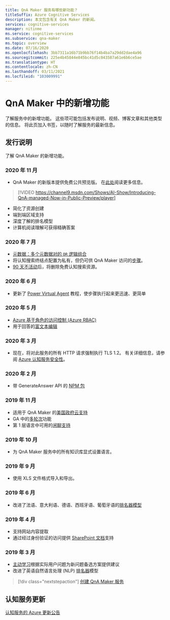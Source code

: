 ```yaml
---
title: QnA Maker 服务有哪些新功能？
titleSuffix: Azure Cognitive Services
description: 本文包含有关 QnA Maker 的新闻。
services: cognitive-services
manager: nitinme
ms.service: cognitive-services
ms.subservice: qna-maker
ms.topic: overview
ms.date: 07/16/2020
ms.openlocfilehash: 3bb7311a16b71b9bb76f14b4ba7a29dd2dae4a96
ms.sourcegitcommit: 225e4b45844e845bc41d5c043587a61e6b6ce5ae
ms.translationtype: HT
ms.contentlocale: zh-CN
ms.lasthandoff: 03/11/2021
ms.locfileid: "103009991"
---
```

# <a name="whats-new-in-qna-maker"></a>QnA Maker 中的新增功能

了解服务中的新增功能。 这些项可能包括发布说明、视频、博客文章和其他类型的信息。 将此页加入书签，以随时了解服务的最新信息。

## <a name="release-notes"></a>发行说明

了解 QnA Maker 的新增功能。

### <a name="november-2020"></a>2020 年 11 月

* QnA Maker 的新版本提供免费公共预览版。 在[此处](https://techcommunity.microsoft.com/t5/azure-ai/introducing-qna-maker-managed-now-in-public-preview/ba-p/1845575)阅读更多信息。

> [!VIDEO https://channel9.msdn.com/Shows/AI-Show/Introducing-QnA-managed-Now-in-Public-Preview/player]
* 简化了资源创建
* 端到端区域支持
* 深度了解的排名模型
* 计算机阅读理解可获得精确答案
  
### <a name="july-2020"></a>2020 年 7 月

* [元数据：多个元数据对的 `OR` 逻辑组合](how-to/query-knowledge-base-with-metadata.md#logical-or-using-strictfilterscompoundoperationtype-property)
* 将认知搜索终结点配置为私有，但仍可供 QnA Maker 访问的[步骤](how-to/network-isolation.md)。
* [90 天不活动](how-to/set-up-qnamaker-service-azure.md#inactivity-policy-for-free-search-resources)后，将删除免费认知搜索资源。

### <a name="june-2020"></a>2020 年 6 月

* 更新了 [Power Virtual Agent](tutorials/integrate-with-power-virtual-assistant-fallback-topic.md) 教程，使步骤执行起来更迅速、更简单

### <a name="may-2020"></a>2020 年 5 月

* [Azure 基于角色的访问控制 (Azure RBAC)](concepts/role-based-access-control.md)
* 用于回答的[富文本编辑](how-to/edit-knowledge-base.md#rich-text-editing-for-answer)

### <a name="march-2020"></a>2020 年 3 月

* 现在，将对此服务的所有 HTTP 请求强制执行 TLS 1.2。 有关详细信息，请参阅 [Azure 认知服务安全性](../cognitive-services-security.md)。

### <a name="february-2020"></a>2020 年 2 月

* 带 GenerateAnswer API 的 [NPM 包](https://www.npmjs.com/package/@azure/cognitiveservices-qnamaker)

### <a name="november-2019"></a>2019 年 11 月

* 适用于 QnA Maker 的[美国政府云支持](../../azure-government/compare-azure-government-global-azure.md#guidance-for-developers)
* GA 中的[多轮次](./how-to/multiturn-conversation.md)功能
* 第 1 层语言中可用的[闲聊支持](./how-to/chit-chat-knowledge-base.md#language-support)

### <a name="october-2019"></a>2019 年 10 月

* 为 QnA Maker 服务中的所有知识库显式设置语言。

### <a name="september-2019"></a>2019 年 9 月

* 使用 XLS 文件格式导入和导出。

### <a name="june-2019"></a>2019 年 6 月

* 改进了法语、意大利语、德语、西班牙语、葡萄牙语的[排名器模型](concepts/query-knowledge-base.md#ranker-process)

### <a name="april-2019"></a>2019 年 4 月

* 支持网站内容提取
* 通过经过身份验证的访问提供 [SharePoint 文档](how-to/add-sharepoint-datasources.md)支持

### <a name="march-2019"></a>2019 年 3 月

* [主动学习](how-to/improve-knowledge-base.md)根据实际用户问题为新问题备选方案提供建议
* 改进了英语自然语言处理 (NLP) [排名器](concepts/query-knowledge-base.md#ranker-process)模型

> [!div class="nextstepaction"]
> [创建 QnA Maker 服务](how-to/set-up-qnamaker-service-azure.md)

## <a name="cognitive-service-updates"></a>认知服务更新

[认知服务的 Azure 更新公告](https://azure.microsoft.com/updates/?product=cognitive-services)

